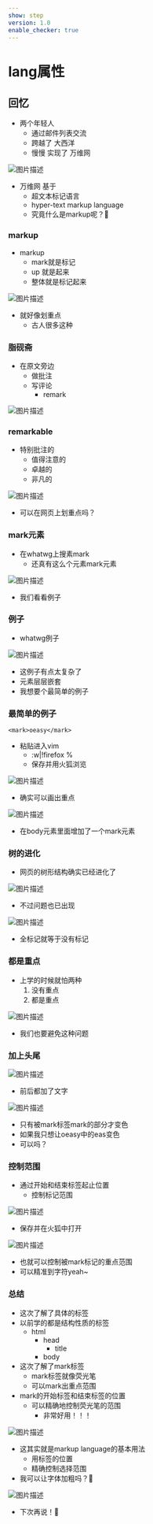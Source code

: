 ```yaml
---
show: step
version: 1.0
enable_checker: true
---
```


# lang属性

## 回忆

- 两个年轻人
	- 通过邮件列表交流 
	- 跨越了 大西洋
	- 慢慢 实现了 万维网

![图片描述](https://doc.shiyanlou.com/courses/uid1190679-20221120-1668950499974)

- 万维网 基于 
	- 超文本标记语言
	- hyper-text markup language
	- 究竟什么是markup呢？🤔

### markup

- markup 
	- mark就是标记
	- up 就是起来
	- 整体就是标记起来

![图片描述](https://doc.shiyanlou.com/courses/uid1190679-20221120-1668951582756)

- 就好像划重点
	- 古人很多这种

### 脂砚斋

- 在原文旁边
	- 做批注
	- 写评论
		- remark

![图片描述](https://doc.shiyanlou.com/courses/3781/labs/733666/uid1190679-20241003-1727916239712) 

### remarkable

- 特别批注的
	- 值得注意的
	- 卓越的
	- 非凡的

![图片描述](https://doc.shiyanlou.com/courses/3781/labs/733666/uid1190679-20241003-1727916747530) 



- 可以在网页上划重点吗？

### mark元素

- 在whatwg上搜素mark
	- 还真有这么个元素mark元素

![图片描述](https://doc.shiyanlou.com/courses/uid1190679-20221120-1668951676737)

- 我们看看例子

### 例子

- whatwg例子

![图片描述](https://doc.shiyanlou.com/courses/uid1190679-20221120-1668952031985)

- 这例子有点太复杂了
- 元素层层嵌套
- 我想要个最简单的例子

### 最简单的例子

```
<mark>oeasy</mark>
```

- 粘贴进入vim
	- :w|!firefox %
	- 保存并用火狐浏览

![图片描述](https://doc.shiyanlou.com/courses/uid1190679-20221120-1668952220487)

- 确实可以画出重点

![图片描述](https://doc.shiyanlou.com/courses/uid1190679-20221120-1668952232940)

- 在body元素里面增加了一个mark元素

### 树的进化

- 网页的树形结构确实已经进化了

![图片描述](https://doc.shiyanlou.com/courses/uid1190679-20221206-1670334377244)

- 不过问题也已出现

![图片描述](https://doc.shiyanlou.com/courses/uid1190679-20221206-1670334416905)

- 全标记就等于没有标记

### 都是重点

- 上学的时候就怕两种
	1. 没有重点
	2. 都是重点

![图片描述](https://doc.shiyanlou.com/courses/uid1190679-20221120-1668952296298)

- 我们也要避免这种问题

### 加上头尾

![图片描述](https://doc.shiyanlou.com/courses/uid1190679-20221120-1668952364471)

- 前后都加了文字

![图片描述](https://doc.shiyanlou.com/courses/uid1190679-20221120-1668952378916)

- 只有被mark标签mark的部分才变色
- 如果我只想让oeasy中的eas变色
- 可以吗？

### 控制范围

- 通过开始和结束标签起止位置
	- 控制标记范围

![图片描述](https://doc.shiyanlou.com/courses/uid1190679-20221120-1668952463687)

- 保存并在火狐中打开

![图片描述](https://doc.shiyanlou.com/courses/uid1190679-20221120-1668952482992)

- 也就可以控制被mark标记的重点范围
- 可以精准到字符yeah~

### 总结 

- 这次了解了具体的标签
- 以前学的都是结构性质的标签
	- html
		- head
			- title
		- body
- 这次了解了mark标签
	- mark标签就像荧光笔
	- 可以mark出重点范围
- mark的开始标签和结束标签的位置
	- 可以精确地控制荧光笔的范围
		- 非常好用！！！

![图片描述](https://doc.shiyanlou.com/courses/uid1190679-20221120-1668951582756)

- 这其实就是markup language的基本用法
	- 用标签的位置
	- 精确控制选择范围
- 我可以让字体加粗吗？🤔

![图片描述](https://doc.shiyanlou.com/courses/uid1190679-20221120-1668952948699)

- 下次再说！👋
